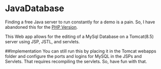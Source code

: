# JavaDatabase
Finding a free Java server to run constantly for a demo is a pain. So, I have abandoned this for the <a href="https://github.com/jondbrown/MusicDatabase">PHP Version</a>.

This Web app allows for the editing of a MySql Database on a Tomcat(8.5) server using JSP, JSTL, and servlets.

##Implementation
You can still run this by placing it in the Tomcat webapps folder and configure the ports and logins for MySQL in the JSPs and Servlets. That requires recompiling the servlets. So, have fun with that.
